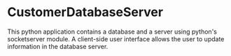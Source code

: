 # CustomerDatabaseServer
This python application contains a database and a server using python's socketserver module. A client-side user interface allows the user to update information in the database server. 
